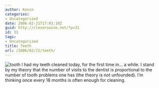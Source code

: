 ```yaml
---
author: Kevin
categories:
- Uncategorized
date: 2006-02-21T17:03:10Z
guid: http://cleverswine.net/?p=31
id: 31
tags:
- Uncategorized
title: Teeth
url: /2006/02/21/teeth/
---
```


<img id="image30" src="https://i0.wp.com/blog.cleverswine.net/wp-content/uploads/2006/02/tooth.jpg?resize=18%2C20" alt="tooth" align="left" style="margin-right: 4px;" data-recalc-dims="1" />I had my teeth cleaned today, for the first time in&#8230; a while. I stand by my theory that the number of visits to the dentist is proportional to the number of tooth problems one has (the theory is not unfounded). I&#8217;m thinking once every 18 months is often enough for cleaning.